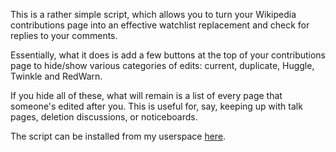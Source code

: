 This is a rather simple script, which allows you to turn your Wikipedia contributions page into an effective watchlist replacement and check for replies to your comments.

Essentially, what it does is add a few buttons at the top of your contributions page to hide/show various categories of edits: current, duplicate, Huggle, Twinkle and RedWarn.

If you hide all of these, what will remain is a list of every page that someone's edited after you. This is useful for, say, keeping up with talk pages, deletion discussions, or noticeboards.

The script can be installed from my userspace [here](https://en.wikipedia.org/wiki/User:JPxG/current-switcher.js).
